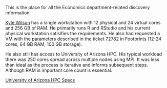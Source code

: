 This is the place for all the Economics department-related discovery information.

[Kyle Wilson](https://www.pomona.edu/directory/people/kyle-wilson) has a single workstation 
with 12 physical and 24 virtual cores and 256 GB of RAM. He primarily runs R and RStudio
and his current physical workstation satisifies the requirements. He also had requested a VM with the
parameters described in the ticket 72782 in Footprints (12-24 cores, 64 GB RAM, 100 GB storage).

He also still has access to University of Arizona  HPC. His typical workload there was 250 cores spread across multiple
nodes using MPI. It was less than ideal as the process is iterative and informs subsequent steps.
Although RAM is important core count is essential.

[University of Arizona HPC Specs](https://it.arizona.edu/service/high-performance-computing)

